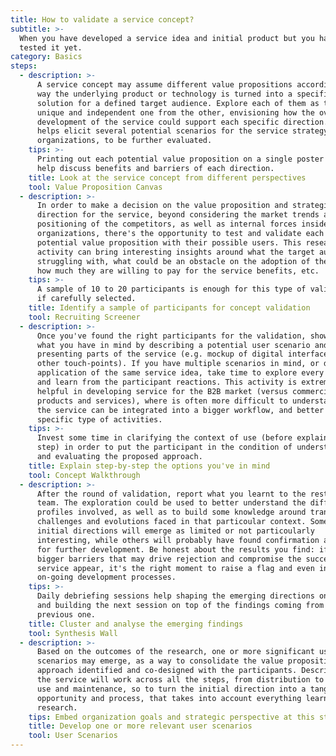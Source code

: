 ```yaml
---
title: How to validate a service concept?
subtitle: >-
  When you have developed a service idea and initial product but you haven't
  tested it yet.
category: Basics
steps:
  - description: >-
      A service concept may assume different value propositions according to the
      way the underlying product or technology is turned into a specific service
      solution for a defined target audience. Explore each of them as they were
      unique and independent one from the other, envisioning how the overall
      development of the service could support each specific direction. This
      helps elicit several potential scenarios for the service strategy and the
      organizations, to be further evaluated.
    tips: >-
      Printing out each potential value proposition on a single poster could
      help discuss benefits and barriers of each direction.
    title: Look at the service concept from different perspectives
    tool: Value Proposition Canvas
  - description: >-
      In order to make a decision on the value proposition and strategic
      direction for the service, beyond considering the market trends and
      positioning of the competitors, as well as internal forces inside the
      organizations, there's the opportunity to test and validate each of the
      potential value proposition with their possible users. This research
      activity can bring interesting insights around what the target audience is
      struggling with, what could be an obstacle on the adoption of the service,
      how much they are willing to pay for the service benefits, etc.
    tips: >-
      A sample of 10 to 20 participants is enough for this type of validation -
      if carefully selected.
    title: Identify a sample of participants for concept validation
    tool: Recruiting Screener
  - description: >-
      Once you've found the right participants for the validation, show them
      what you have in mind by describing a potential user scenario and
      presenting parts of the service (e.g. mockup of digital interfaces or
      other touch-points). If you have multiple scenarios in mind, or different
      application of the same service idea, take time to explore every direction
      and learn from the participant reactions. This activity is extremely
      helpful in developing service for the B2B market (versus commercial
      products and services), where is often more difficult to understand how
      the service can be integrated into a bigger workflow, and better support
      specific type of activities.
    tips: >-
      Invest some time in clarifying the context of use (before explaining each
      step) in order to put the participant in the condition of understanding
      and evaluating the proposed approach.
    title: Explain step-by-step the options you've in mind
    tool: Concept Walkthrough
  - description: >-
      After the round of validation, report what you learnt to the rest of the
      team. The exploration could be used to better understand the different
      profiles involved, as well as to build some knowledge around transversal
      challenges and evolutions faced in that particoular context. Some of the
      initial directions will emerge as limited or not particoularly
      interesting, while others will probably have found confirmation and need
      for further development. Be honest about the results you find: if some
      bigger barriers that may drive rejection and compromise the success of the
      service appear, it's the right moment to raise a flag and even interrupt
      on-going development processes.
    tips: >-
      Daily debriefing sessions help shaping the emerging directions on the go,
      and building the next session on top of the findings coming from the
      previous one.
    title: Cluster and analyse the emerging findings
    tool: Synthesis Wall
  - description: >-
      Based on the outcomes of the research, one or more significant user
      scenarios may emerge, as a way to consolidate the value proposition and
      approach identified and co-designed with the participants. Describe how
      the service will work across all the steps, from distribution to regular
      use and maintenance, so to turn the initial direction into a tangible
      opportunity and process, that takes into account everything learnt in the
      research.
    tips: Embed organization goals and strategic perspective at this stage.
    title: Develop one or more relevant user scenarios
    tool: User Scenarios
---
```


